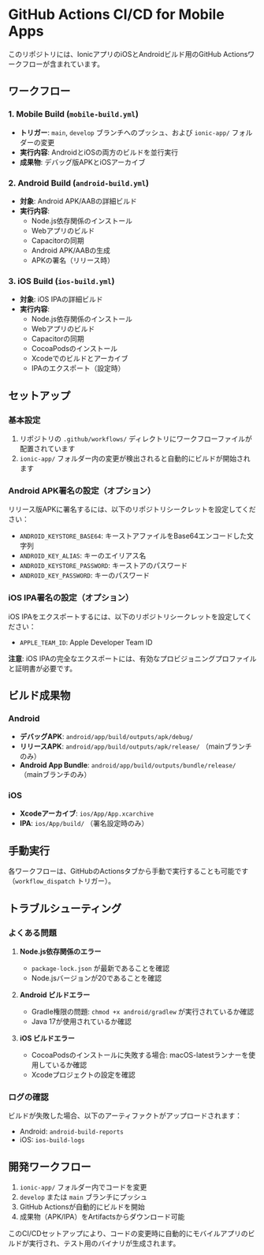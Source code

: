# GitHub Actions CI/CD for Mobile Apps

このリポジトリには、IonicアプリのiOSとAndroidビルド用のGitHub Actionsワークフローが含まれています。

## ワークフロー

### 1. Mobile Build (`mobile-build.yml`)
- **トリガー**: `main`, `develop` ブランチへのプッシュ、および `ionic-app/` フォルダーの変更
- **実行内容**: AndroidとiOSの両方のビルドを並行実行
- **成果物**: デバッグ版APKとiOSアーカイブ

### 2. Android Build (`android-build.yml`)
- **対象**: Android APK/AABの詳細ビルド
- **実行内容**:
  - Node.js依存関係のインストール
  - Webアプリのビルド
  - Capacitorの同期
  - Android APK/AABの生成
  - APKの署名（リリース時）

### 3. iOS Build (`ios-build.yml`)
- **対象**: iOS IPAの詳細ビルド
- **実行内容**:
  - Node.js依存関係のインストール
  - Webアプリのビルド
  - Capacitorの同期
  - CocoaPodsのインストール
  - Xcodeでのビルドとアーカイブ
  - IPAのエクスポート（設定時）

## セットアップ

### 基本設定
1. リポジトリの `.github/workflows/` ディレクトリにワークフローファイルが配置されています
2. `ionic-app/` フォルダー内の変更が検出されると自動的にビルドが開始されます

### Android APK署名の設定（オプション）
リリース版APKに署名するには、以下のリポジトリシークレットを設定してください：

- `ANDROID_KEYSTORE_BASE64`: キーストアファイルをBase64エンコードした文字列
- `ANDROID_KEY_ALIAS`: キーのエイリアス名
- `ANDROID_KEYSTORE_PASSWORD`: キーストアのパスワード
- `ANDROID_KEY_PASSWORD`: キーのパスワード

### iOS IPA署名の設定（オプション）
iOS IPAをエクスポートするには、以下のリポジトリシークレットを設定してください：

- `APPLE_TEAM_ID`: Apple Developer Team ID

**注意**: iOS IPAの完全なエクスポートには、有効なプロビジョニングプロファイルと証明書が必要です。

## ビルド成果物

### Android
- **デバッグAPK**: `android/app/build/outputs/apk/debug/`
- **リリースAPK**: `android/app/build/outputs/apk/release/` （mainブランチのみ）
- **Android App Bundle**: `android/app/build/outputs/bundle/release/` （mainブランチのみ）

### iOS
- **Xcodeアーカイブ**: `ios/App/App.xcarchive`
- **IPA**: `ios/App/build/` （署名設定時のみ）

## 手動実行

各ワークフローは、GitHubのActionsタブから手動で実行することも可能です（`workflow_dispatch` トリガー）。

## トラブルシューティング

### よくある問題

1. **Node.js依存関係のエラー**
   - `package-lock.json` が最新であることを確認
   - Node.jsバージョンが20であることを確認

2. **Android ビルドエラー**
   - Gradle権限の問題: `chmod +x android/gradlew` が実行されているか確認
   - Java 17が使用されているか確認

3. **iOS ビルドエラー**
   - CocoaPodsのインストールに失敗する場合: macOS-latestランナーを使用しているか確認
   - Xcodeプロジェクトの設定を確認

### ログの確認
ビルドが失敗した場合、以下のアーティファクトがアップロードされます：
- Android: `android-build-reports`
- iOS: `ios-build-logs`

## 開発ワークフロー

1. `ionic-app/` フォルダー内でコードを変更
2. `develop` または `main` ブランチにプッシュ
3. GitHub Actionsが自動的にビルドを開始
4. 成果物（APK/IPA）をArtifactsからダウンロード可能

このCI/CDセットアップにより、コードの変更時に自動的にモバイルアプリのビルドが実行され、テスト用のバイナリが生成されます。